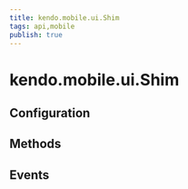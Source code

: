 ```yaml
---
title: kendo.mobile.ui.Shim
tags: api,mobile
publish: true
---
```


# kendo.mobile.ui.Shim

## Configuration

## Methods

## Events